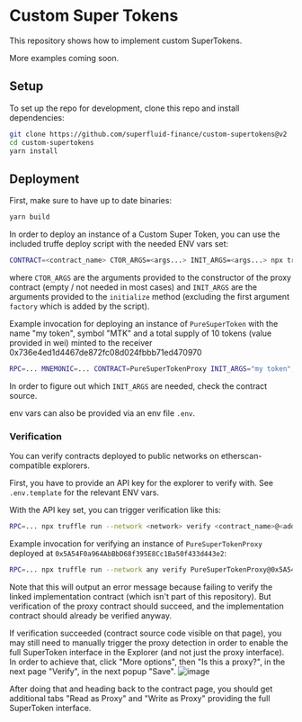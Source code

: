 # Custom Super Tokens

This repository shows how to implement custom SuperTokens.

More examples coming soon.

## Setup

To set up the repo for development, clone this repo and install dependencies:

```bash
git clone https://github.com/superfluid-finance/custom-supertokens@v2
cd custom-supertokens
yarn install
```

## Deployment

First, make sure to have up to date binaries:

```bash
yarn build
```

In order to deploy an instance of a Custom Super Token, you can use the included truffe deploy script with the needed ENV vars set:

```bash
CONTRACT=<contract_name> CTOR_ARGS=<args...> INIT_ARGS=<args...> npx truffle exec --network <network> scripts/deploy.js
```

where `CTOR_ARGS` are the arguments provided to the constructor of the proxy contract (empty / not needed in most cases) and `INIT_ARGS` are the arguments provided to the `initialize` method (excluding the first argument `factory` which is added by the script).

Example invocation for deploying an instance of `PureSuperToken` with the name "my token", symbol "MTK"
and a total supply of 10 tokens (value provided in wei) minted to the receiver 0x736e4ed1d4467de872fc08d024fbbb71ed470970

```bash
RPC=... MNEMONIC=... CONTRACT=PureSuperTokenProxy INIT_ARGS="my token","MTK","0x736e4ed1d4467de872fc08d024fbbb71ed470970",10000000000000000000 npx truffle exec --network any scripts/deploy.js
```

In order to figure out which `INIT_ARGS` are needed, check the contract source.

env vars can also be provided via an env file `.env`.

### Verification

You can verify contracts deployed to public networks on etherscan-compatible explorers.

First, you have to provide an API key for the explorer to verify with. See `.env.template` for the relevant ENV vars.

With the API key set, you can trigger verification like this:

```bash
RPC=... npx truffle run --network <network> verify <contract_name>@<address> --custom-proxy <contract_name>
```

Example invocation for verifying an instance of `PureSuperTokenProxy` deployed at `0x5A54F0a964AbBbD68f395E8Cc1Ba50f433d443e2`:

```bash
RPC=... npx truffle run --network any verify PureSuperTokenProxy@0x5A54F0a964AbBbD68f395E8Cc1Ba50f433d443e2 --custom-proxy PureSuperTokenProxy
```

Note that this will output an error message because failing to verify the linked implementation contract (which isn't part of this repository).
But verification of the proxy contract should succeed, and the implementation contract should already be verified anyway.

If verification succeeded (contract source code visible on that page), you may still need to manually trigger the proxy detection in order to enable the full SuperToken interface in the Explorer (and not just the proxy interface). In order to achieve that, click "More options", then "Is this a proxy?", in the next page "Verify", in the next popup "Save".
![image](https://user-images.githubusercontent.com/5479136/228034548-552044dc-5417-44ad-ae95-144e26c99c5e.png)

After doing that and heading back to the contract page, you should get additional tabs "Read as Proxy" and "Write as Proxy" providing the full SuperToken interface.
